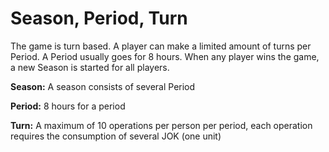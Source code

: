 # Season, Period, Turn

The game is turn based. A player can make a limited amount of turns per Period. A Period usually goes for 8 hours. When any player wins the game, a new Season is started for all players.

**Season:** A season consists of several Period

**Period:** 8 hours for a period

**Turn:** A maximum of 10 operations per person per period, each operation requires the consumption of several JOK \(one unit\)

